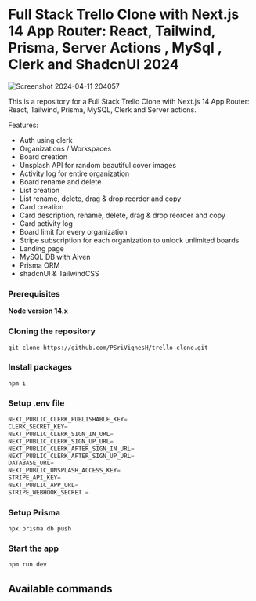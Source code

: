 # Full Stack Trello Clone with Next.js 14 App Router: React, Tailwind, Prisma, Server Actions , MySql , Clerk and ShadcnUI 2024

![Screenshot 2024-04-11 204057](https://github.com/PSriVignesH/ecommerce-admin-dashboard/assets/111482290/a06a3a65-f5b5-4df8-a808-92ca5821837d)

This is a repository for a Full Stack Trello Clone with Next.js 14 App Router: React, Tailwind, Prisma, MySQL, Clerk and Server actions.


Features:
   
- Auth using clerk
- Organizations / Workspaces
- Board creation
- Unsplash API for random beautiful cover images
- Activity log for entire organization
- Board rename and delete
- List creation
- List rename, delete, drag & drop reorder and copy
- Card creation
- Card description, rename, delete, drag & drop reorder and copy
- Card activity log
- Board limit for every organization
- Stripe subscription for each organization to unlock unlimited boards
- Landing page
- MySQL DB with Aiven
- Prisma ORM
- shadcnUI & TailwindCSS

### Prerequisites

**Node version 14.x**

### Cloning the repository

```shell
git clone https://github.com/PSriVignesH/trello-clone.git
```

### Install packages

```shell
npm i
```

### Setup .env file


```js
NEXT_PUBLIC_CLERK_PUBLISHABLE_KEY=
CLERK_SECRET_KEY=
NEXT_PUBLIC_CLERK_SIGN_IN_URL=
NEXT_PUBLIC_CLERK_SIGN_UP_URL=
NEXT_PUBLIC_CLERK_AFTER_SIGN_IN_URL=
NEXT_PUBLIC_CLERK_AFTER_SIGN_UP_URL=
DATABASE_URL=
NEXT_PUBLIC_UNSPLASH_ACCESS_KEY=
STRIPE_API_KEY=
NEXT_PUBLIC_APP_URL=
STRIPE_WEBHOOK_SECRET = 
```

### Setup Prisma

```shell
npx prisma db push

```

### Start the app

```shell
npm run dev
```

## Available commands